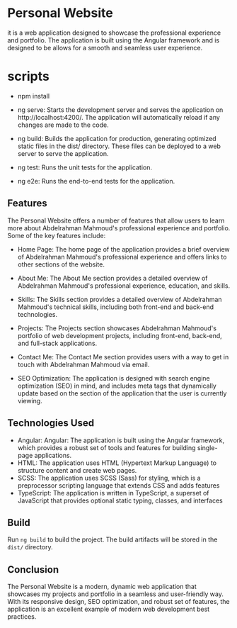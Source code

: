 # Personal Website

 it is a web application designed to showcase the professional experience and portfolio. The application is built using the Angular framework and is designed to be allows for a smooth and seamless user experience.

# scripts
- npm install

- ng serve: Starts the development server and serves the application on http://localhost:4200/. The application will automatically reload if any changes are made to the code.

- ng build: Builds the application for production, generating optimized static files in the dist/ directory. These files can be deployed to a web server to serve the application.

- ng test: Runs the unit tests for the application.

- ng e2e: Runs the end-to-end tests for the application.
## Features

The Personal Website offers a number of features that allow users to learn more about Abdelrahman Mahmoud's professional experience and portfolio. Some of the key features include:

- Home Page: The home page of the application provides a brief overview of Abdelrahman Mahmoud's professional experience and offers links to other sections of the website.

- About Me: The About Me section provides a detailed overview of Abdelrahman Mahmoud's professional experience, education, and skills.

- Skills: The Skills section provides a detailed overview of Abdelrahman Mahmoud's technical skills, including both front-end and back-end technologies.

- Projects: The Projects section showcases Abdelrahman Mahmoud's portfolio of web development projects, including front-end, back-end, and full-stack applications.

- Contact Me: The Contact Me section provides users with a way to get in touch with Abdelrahman Mahmoud via email.

- SEO Optimization: The application is designed with search engine optimization (SEO) in mind, and includes meta tags that dynamically update based on the section of the application that the user is currently viewing.
## Technologies Used

- Angular: Angular: The application is built using the Angular framework, which provides a robust set of tools and features for building single-page applications.
- HTML: The application uses HTML (Hypertext Markup Language) to structure content and create web pages.
- SCSS:  The application uses SCSS (Sass) for styling, which is a preprocessor scripting language that extends CSS and adds features
- TypeScript: The application is written in TypeScript, a superset of JavaScript that provides optional static typing, classes, and interfaces

## Build

Run `ng build` to build the project. The build artifacts will be stored in the `dist/` directory.



## Conclusion

The Personal Website is a modern, dynamic web application that showcases my projects and portfolio in a seamless and user-friendly way. With its responsive design, SEO optimization, and robust set of features, the application is an excellent example of modern web development best practices.

